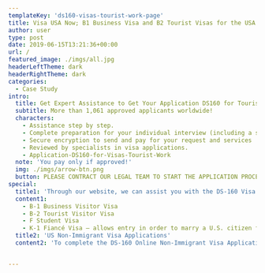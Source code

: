 ```yaml
---
templateKey: 'ds160-visas-tourist-work-page'
title: Visa USA Now; B1 Business Visa and B2 Tourist Visas for the USA
author: user
type: post
date: 2019-06-15T13:21:36+00:00
url: /
featured_image: ./imgs/all.jpg
headerLeftTheme: dark
headerRightTheme: dark
categories:
  - Case Study
intro:
  title: Get Expert Assistance to Get Your Application DS160 for Tourist / Work Visa
  subtitle: More than 1,061 approved applicants worldwide!
  characters:
    - Assistance step by step.
    - Complete preparation for your individual interview (including a simulated interview)
    - Secure encryption to send and pay for your request and services
    - Reviewed by specialists in visa applications.
    - Application-DS160-for-Visas-Tourist-Work
  note: 'You pay only if approved!'
  img: ./imgs/arrow-btn.png
  button: PLEASE CONTRACT OUR LEGAL TEAM TO START THE APPLICATION PROCESS
special:
  title1: 'Through our website, we can assist you with the DS-160 Visa Application  for: '
  content1:
    - B-1 Business Visitor Visa
    - B-2 Tourist Visitor Visa
    - F Student Visa
    - K-1 Fiancé Visa – allows entry in order to marry a U.S. citizen fiancé
  title2: 'US Non-Immigrant Visa Applications'
  content2: 'To complete the DS-160 Online Non-Immigrant Visa Application form, you will need to answer a number of questions about yourself and your planned visit to the United States. After the form is completed, you will be invited to attend an interview at your local US consular office.'


---
```

